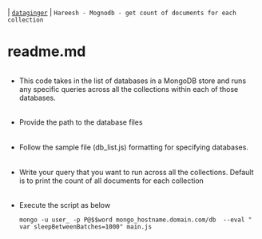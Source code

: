  | [`dataginger`][1]
 | `Hareesh - Mognodb - get count of documents for each collection` 
# readme.md #


###### 
- This code takes in the list of databases in a MongoDB store and runs any specific queries across all the collections within each of those databases.
###### 
- Provide the path to the database files
###### 
- Follow the sample file (db_list.js) formatting for specifying databases.
###### 
- Write your query that you want to run across all the collections. Default is to print the count of all documents for each collection
###### 
- Execute the script as below

  `mongo -u user_ -p P@$$word mongo_hostname.domain.com/db  --eval " var sleepBetweenBatches=1000" main.js`
	
[1]: https://dataginger.com/